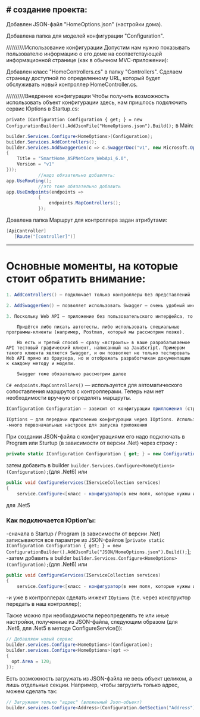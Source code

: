 ﻿﻿# создание проекта:
---
Добавлен    JSON-файл "HomeOptions.json" (настройки дома).

Добавлена   папка для моделей конфигурации "Configuration".

//////////Использование конфигурации
Допустим нам нужно показывать пользователю информацию о его доме на соответствующей информационной странице (как в обычном MVC-приложении):

Добавлен   класс "HomeControllers.cs" в папку "Controllers". Сделаем страницу доступной по определенному URL, который будет обслуживать новый контроллер HomeController.cs.

//////////Внедрение конфигурации
Чтобы получить возможность использовать объект конфигурации здесь, нам пришлось подключить сервис IOptions в Startup.cs:

`private IConfiguration Configuration { get; } = new ConfigurationBuilder().AddJsonFile("HomeOptions.json").Build();`
в Main:
```C#
builder.Services.Configure<HomeOptions>(Configuration);
builder.Services.AddControllers();
builder.Services.AddSwaggerGen(c => c.SwaggerDoc("v1", new Microsoft.OpenApi.Models.OpenApiInfo()
{
    Title = "SmartHome_ASPNetCore_WebApi_6.0",
    Version = "v1"
}));
            //надо обязательно добавлять:
app.UseRouting();
            //это тоже обязательно добавить
app.UseEndpoints(endpoints =>
            {
                endpoints.MapControllers();
            });
```


Доавлена	папка  Маршрут для контроллера задан атрибутами:
```C#
[ApiController]
   [Route("[controller]")]
```
---
# **Основные моменты, на которые стоит обратить внимание:**
```C#
1. AddControllers() — подключает только контроллеры без представлений
```
```C#
2. AddSwaggerGen() — позволяет использовать Swagger — очень удобный инструмент для тестирования и документирования Web API
```
```C#
3. Поскольку Web API — приложение без пользовательского интерфейса, то тестирование его при разработке сопряжено с рядом трудностей.
```
        Придётся либо писать автотесты, либо использовать специальные программы-клиенты (например, Postman, который мы рассмотрим позже).

        Но есть и третий способ — сразу «встроить» в ваше разрабатываемое API тестовый графический клиент, написанный на JavaScript. Примером такого клиента является Swagger, и он позволяет не только тестировать Web API прямо из браузера, но и отображать разработчикам документацию к каждому методу и модели.

        Swagger тоже обязательно рассмотрим далее
  ```C# endpoints.MapControllers()``` — используется для автоматического сопоставления маршрутов с контроллерами. Теперь нам нет необходимости вручную определять маршруты.
  ```C#
IConfiguration Configuration — зависит от конфигурации прилложения (строка ["ASPNETCORE_ENVIRONMENT": "Development"] в launchSettings.json).
```
```C#
IOptions — для передачи прилоэению конфигурации через IOptions. Использование оправдоно, когда:
-много первоначальных настроек для запуска приложения
```
При создании JSON-файла с конфигурациями его надо подключать в Program или Sturtup (в зависимости от версии .Net) через  строку : 
```C#
private static IConfiguration Configuration { get; } = new ConfigurationBuilder().AddJsonFile("JSON/HomeOptions.json").Build();
```
затем добавить в builder ```builder.Services.Configure<HomeOptions>(Configuration);```(для .Net6) или  
```C#
public void ConfigureServices(IServiceCollection services) 
{
    service.Configure<[класс - конфигуратор(в нем поля, которые нужны из JSON)]>(Configuration);
``` 
для .Net5
### **Как подключается IOption'ы:**

-сначала в Startup / Program (в зависимости от версии .Net) записываются все парамтре из JSON-файлов [```private static IConfiguration Configuration { get; } = new ConfigurationBuilder().AddJsonFile("JSON/HomeOptions.json").Build();```];
-затем добавить в builder ```builder.Services.Configure<HomeOptions>(Configuration);```(для .Net6) или  
```C#
public void ConfigureServices(IServiceCollection services) 
{
    service.Configure<[класс - конфигуратор(в нем поля, которые нужны из JSON)]>(Configuration); (для .Net5)
```
-и уже в контроллерах сделать инжект ```IOptions``` (т.е. через конструктор передать в наш контроллер);

Также можно при необходимости переопределять те или иные настройки, полученные из JSON-файла, следующим образом (для .Net6, для .Net5 в методе ConfigureService()):
```C#
// Добавляем новый сервис
builder.services.Configure<HomeOptions>(Configuration);
builder.services.Configure<HomeOptions>(opt => 
{
  opt.Area = 120;
});
```
Есть возможность загружать из JSON-файла не весь объект целиком, а лишь отдельные секции. Например, чтобы загрузить только адрес, можем сделать так:
```C#
// Загружаем только "адрес" (вложенный Json-объект) 
builder.services.Configure<Address>(Configuration.GetSection("Address")); чето не работает
```

